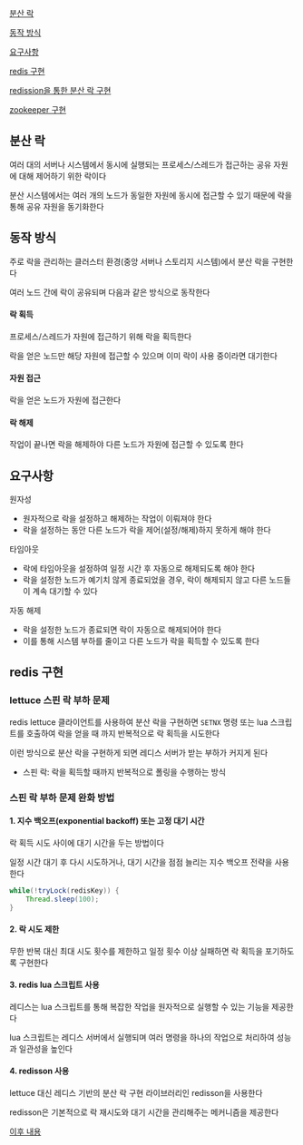 [분산 락](#분산-락)

[동작 방식](#동작-방식)

[요구사항](#요구사항)

[redis 구현](#redis-구현)

[redission을 통한 분산 락 구현](#redisson를-통한-분산-락-구현)

[zookeeper 구현](#zookeeper-구현)

## 분산 락

여러 대의 서버나 시스템에서 동시에 실행되는 프로세스/스레드가 접근하는 공유 자원에 대해 제어하기 위한 락이다

분산 시스템에서는 여러 개의 노드가 동일한 자원에 동시에 접근할 수 있기 때문에 락을 통해 공유 자원을 동기화한다


## 동작 방식

주로 락을 관리하는 클러스터 환경(중앙 서버나 스토리지 시스템)에서 분산 락을 구현한다

여러 노드 간에 락이 공유되며 다음과 같은 방식으로 동작한다

#### 락 획득

프로세스/스레드가 자원에 접근하기 위해 락을 획득한다

락을 얻은 노드만 해당 자원에 접근할 수 있으며 이미 락이 사용 중이라면 대기한다

#### 자원 접근

락을 얻은 노드가 자원에 접근한다

#### 락 해제

작업이 끝나면 락을 해제하야 다른 노드가 자원에 접근할 수 있도록 한다


## 요구사항

원자성
- 원자적으로 락을 설정하고 해제하는 작업이 이뤄져야 한다
- 락을 설정하는 동안 다른 노드가 락을 제어(설정/해제)하지 못하게 해야 한다

타임아웃
- 락에 타임아웃을 설정하여 일정 시간 후 자동으로 해제되도록 해야 한다
- 락을 설정한 노드가 예기치 않게 종료되었을 경우, 락이 해제되지 않고 다른 노드들이 계속 대기할 수 있다

자동 해제
- 락을 설정한 노드가 종료되면 락이 자동으로 해제되어야 한다
- 이를 통해 시스템 부하를 줄이고 다른 노드가 락을 획득할 수 있도록 한다


## redis 구현

### lettuce 스핀 락 부하 문제

redis lettuce 클라이언트를 사용하여 분산 락을 구현하면 `SETNX` 명령 또는 lua 스크립트를 호출하여 락을 얻을 때 까지 반복적으로 락 획득을 시도한다

이런 방식으로 분산 락을 구현하게 되면 레디스 서버가 받는 부하가 커지게 된다
- 스핀 락: 락을 획득할 때까지 반복적으로 폴링을 수행하는 방식

### 스핀 락 부하 문제 완화 방법

#### 1. 지수 백오프(exponential backoff) 또는 고정 대기 시간

락 획득 시도 사이에 대기 시간을 두는 방법이다

일정 시간 대기 후 다시 시도하거나, 대기 시간을 점점 늘리는 지수 백오프 전략을 사용한다

```java
while(!tryLock(redisKey)) {
    Thread.sleep(100);
}
```

#### 2. 락 시도 제한

무한 반복 대신 최대 시도 횟수를 제한하고 일정 횟수 이상 실패하면 락 획득을 포기하도록 구현한다

#### 3. redis lua 스크립트 사용

레디스는 lua 스크립트를 통해 복잡한 작업을 원자적으로 실행할 수 있는 기능을 제공한다

lua 스크립트는 레디스 서버에서 실행되며 여러 명령을 하나의 작업으로 처리하여 성능과 일관성을 높인다

#### 4. redisson 사용

lettuce 대신 레디스 기반의 분산 락 구현 라이브러리인 redisson을 사용한다 

redisson은 기본적으로 락 재시도와 대기 시간을 관리해주는 메커니즘을 제공한다


[이후 내용](../../../databases/redis/redis%20distributed%20lock.md)
